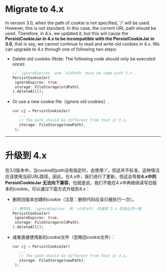 # Migrate to 4.x

In version 3.0, when the path of cookie is not specified, '/' will be used. However, this is not standard. In this case, the current URL path should be used. Therefore, in 4.x, we updated it, but this will cause the **PersistCookieJar in 4.x to be incompatible with the PersistCookieJar in 3.0**, that is say, we cannot continue to read and write old cookies  in 4.x. We can upgrade to 4.x through one of following two steps:

- Delete old cookies (Note: The following code should only be executed once):
  ```dart
  // `ignoreExpires` and `oldPath` must be same with 3.x .
  PersistCookieJar(
   ignoreExpires: true, 
   storage: FileStorage(oldPath),
  ).deleteAll();
  ```
- Or use a new cookie file（ignore old cookies）.
  ```dart
  var cj = PersistCookieJar( 
     ...
     // The path should be different from that in 3.x。
     storage: FileStorage(newPath), 
   );
  ```

---
# 升级到 4.x

在3.0版本中，当cookie的path没有指定时，会使用'/'，但这并不标准，这种情况应该使用当前URL路径，因此，在4.x中，我们进行了更新，但这会导致**4.x中的 PersistCookieJar 无法向下兼容**，也就是说，我们不能在4.x中再继续读写旧版本的cookie。可以通过下面方式升级到4.x：

- 删除旧版本创建的cookie（注意：删除代码应该只被执行一次）。
  ```dart
  // 删除时，`ignoreExpires` 和 `oldPath` 的值和 3.x 的值必须一致 .
  PersistCookieJar(
   ignoreExpires: true, 
   storage: FileStorage(oldPath),
  ).deleteAll();
  ```
- 或者直接使用新的cookie文件（忽略旧cookie文件）：
  ```dart
  var cj = PersistCookieJar( 
     ...
     // The path should be different from that in 3.x。
     storage: FileStorage(newPath), 
   );
  ```
